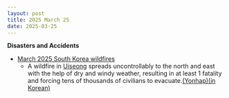 ```yaml
---
layout: post
title: 2025 March 25
date: 2025-03-25
---
```



**Disasters and Accidents**

* [March 2025 South Korea wildfires](https://en.wikipedia.org/wiki/March_2025_South_Korea_wildfires "March 2025 South Korea wildfires")
  + A wildfire in [Uiseong](https://en.wikipedia.org/wiki/Uiseong "Uiseong") spreads uncontrollably to the north and east with the help of dry and windy weather, resulting in at least 1 fatality and forcing tens of thousands of civilians to evacuate.[(Yonhap)(in Korean)](https://www.yna.co.kr/view/AKR20250325173500053)
